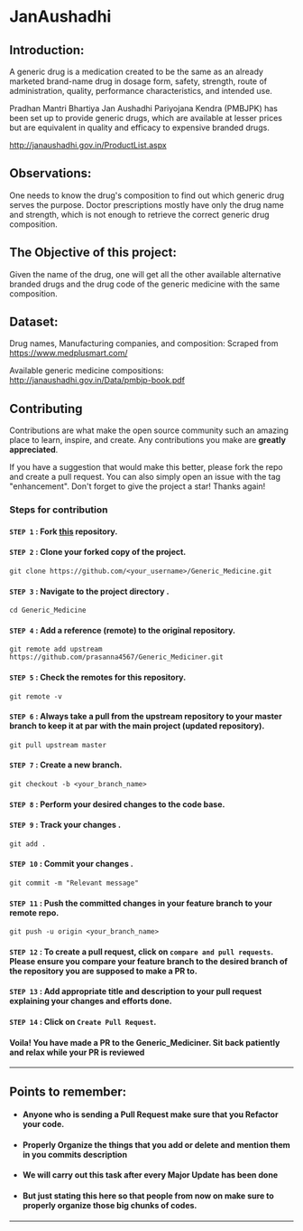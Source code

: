 # JanAushadhi

## Introduction:

A generic drug is a medication created to be the same as an already marketed brand-name drug in dosage form, safety, strength, route of administration, quality, performance characteristics, and intended use.

Pradhan Mantri Bhartiya Jan Aushadhi Pariyojana Kendra (PMBJPK) has been set up to provide generic drugs, which are available at lesser prices but are equivalent in quality and efficacy to expensive branded drugs. 

http://janaushadhi.gov.in/ProductList.aspx 

## Observations:

One needs to know the drug's composition to find out which generic drug serves the purpose.
Doctor prescriptions mostly have only the drug name and strength, which is not enough to retrieve the correct generic drug composition.

## The Objective of this project:

Given the name of the drug, one will get all the other available alternative branded drugs and the drug code of the generic medicine with the same composition.

## Dataset:

Drug names, Manufacturing companies, and composition: Scraped from https://www.medplusmart.com/

Available generic medicine compositions:  http://janaushadhi.gov.in/Data/pmbjp-book.pdf

## Contributing

Contributions are what make the open source community such an amazing place to learn, inspire, and create. Any contributions you make are **greatly appreciated**.

If you have a suggestion that would make this better, please fork the repo and create a pull request. You can also simply open an issue with the tag "enhancement".
Don't forget to give the project a star! Thanks again!

### Steps for contribution

#### `STEP 1` :  Fork [this](https://github.com/prasanna4567/Generic_Medicine.git) repository.
#### `STEP 2` :  Clone your forked copy of the project.
```
git clone https://github.com/<your_username>/Generic_Medicine.git
```
#### `STEP 3` : Navigate to the project directory .
```
cd Generic_Medicine
```
#### `STEP 4` : Add a reference (remote) to the original repository.
```
git remote add upstream https://github.com/prasanna4567/Generic_Mediciner.git
```
#### `STEP 5` : Check the remotes for this repository.
```
git remote -v
```
#### `STEP 6` : Always take a pull from the upstream repository to your master branch to keep it at par with the main project (updated repository).
```
git pull upstream master
```
#### `STEP 7` : Create a new branch.
```
git checkout -b <your_branch_name>
```
#### `STEP 8` : Perform your desired changes to the code base.
#### `STEP 9` : Track your changes .
```
git add . 
```
#### `STEP 10` : Commit your changes .
```
git commit -m "Relevant message"
```
#### `STEP 11` : Push the committed changes in your feature branch to your remote repo.
```
git push -u origin <your_branch_name>
```
#### `STEP 12` : To create a pull request, click on `compare and pull requests`. Please ensure you compare your feature branch to the desired branch of the repository you are supposed to make a PR to.
#### `STEP 13` : Add appropriate title and description to your pull request explaining your changes and efforts done.
#### `STEP 14` : Click on `Create Pull Request`.
#### Voila! You have made a PR to the Generic_Mediciner. Sit back patiently and relax while your PR is reviewed
---
## Points to remember: 
+ #### Anyone who is sending a Pull Request make sure that you Refactor your code. 
+ #### Properly Organize the things that you add or delete and mention them in you commits description
+ #### We will carry out this task after every Major Update has been done 
+ #### But just stating this here so that people from now on make sure to properly organize those big chunks of codes.
---
